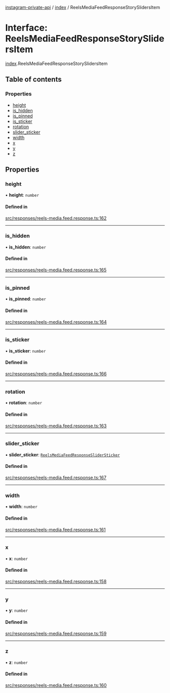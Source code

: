 [instagram-private-api](../../README.md) / [index](../../modules/index.md) / ReelsMediaFeedResponseStorySlidersItem

# Interface: ReelsMediaFeedResponseStorySlidersItem

[index](../../modules/index.md).ReelsMediaFeedResponseStorySlidersItem

## Table of contents

### Properties

- [height](ReelsMediaFeedResponseStorySlidersItem.md#height)
- [is\_hidden](ReelsMediaFeedResponseStorySlidersItem.md#is_hidden)
- [is\_pinned](ReelsMediaFeedResponseStorySlidersItem.md#is_pinned)
- [is\_sticker](ReelsMediaFeedResponseStorySlidersItem.md#is_sticker)
- [rotation](ReelsMediaFeedResponseStorySlidersItem.md#rotation)
- [slider\_sticker](ReelsMediaFeedResponseStorySlidersItem.md#slider_sticker)
- [width](ReelsMediaFeedResponseStorySlidersItem.md#width)
- [x](ReelsMediaFeedResponseStorySlidersItem.md#x)
- [y](ReelsMediaFeedResponseStorySlidersItem.md#y)
- [z](ReelsMediaFeedResponseStorySlidersItem.md#z)

## Properties

### height

• **height**: `number`

#### Defined in

[src/responses/reels-media.feed.response.ts:162](https://github.com/Nerixyz/instagram-private-api/blob/0e0721c/src/responses/reels-media.feed.response.ts#L162)

___

### is\_hidden

• **is\_hidden**: `number`

#### Defined in

[src/responses/reels-media.feed.response.ts:165](https://github.com/Nerixyz/instagram-private-api/blob/0e0721c/src/responses/reels-media.feed.response.ts#L165)

___

### is\_pinned

• **is\_pinned**: `number`

#### Defined in

[src/responses/reels-media.feed.response.ts:164](https://github.com/Nerixyz/instagram-private-api/blob/0e0721c/src/responses/reels-media.feed.response.ts#L164)

___

### is\_sticker

• **is\_sticker**: `number`

#### Defined in

[src/responses/reels-media.feed.response.ts:166](https://github.com/Nerixyz/instagram-private-api/blob/0e0721c/src/responses/reels-media.feed.response.ts#L166)

___

### rotation

• **rotation**: `number`

#### Defined in

[src/responses/reels-media.feed.response.ts:163](https://github.com/Nerixyz/instagram-private-api/blob/0e0721c/src/responses/reels-media.feed.response.ts#L163)

___

### slider\_sticker

• **slider\_sticker**: [`ReelsMediaFeedResponseSliderSticker`](ReelsMediaFeedResponseSliderSticker.md)

#### Defined in

[src/responses/reels-media.feed.response.ts:167](https://github.com/Nerixyz/instagram-private-api/blob/0e0721c/src/responses/reels-media.feed.response.ts#L167)

___

### width

• **width**: `number`

#### Defined in

[src/responses/reels-media.feed.response.ts:161](https://github.com/Nerixyz/instagram-private-api/blob/0e0721c/src/responses/reels-media.feed.response.ts#L161)

___

### x

• **x**: `number`

#### Defined in

[src/responses/reels-media.feed.response.ts:158](https://github.com/Nerixyz/instagram-private-api/blob/0e0721c/src/responses/reels-media.feed.response.ts#L158)

___

### y

• **y**: `number`

#### Defined in

[src/responses/reels-media.feed.response.ts:159](https://github.com/Nerixyz/instagram-private-api/blob/0e0721c/src/responses/reels-media.feed.response.ts#L159)

___

### z

• **z**: `number`

#### Defined in

[src/responses/reels-media.feed.response.ts:160](https://github.com/Nerixyz/instagram-private-api/blob/0e0721c/src/responses/reels-media.feed.response.ts#L160)
